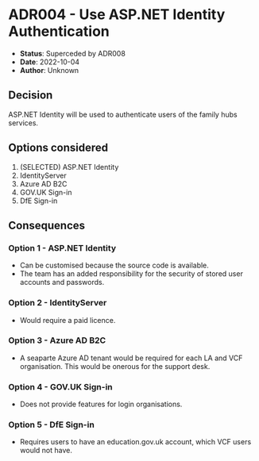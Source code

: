 # ADR004 - Use ASP.NET Identity Authentication

- **Status**: Superceded by ADR008
- **Date**: 2022-10-04
- **Author**: Unknown

## Decision

ASP.NET Identity will be used to authenticate users of the family hubs services.

## Options considered

1. (SELECTED) ASP.NET Identity
2. IdentityServer
3. Azure AD B2C
4. GOV.UK Sign-in
5. DfE Sign-in

## Consequences

### Option 1 - ASP.NET Identity

- Can be customised because the source code is available.
- The team has an added responsibility for the security of stored user accounts and passwords.

### Option 2 - IdentityServer

- Would require a paid licence.

### Option 3 - Azure AD B2C

- A seaparte Azure AD tenant would be required for each LA and VCF organisation. This would be onerous for the support desk.

### Option 4 - GOV.UK Sign-in

- Does not provide features for login organisations.

### Option 5 - DfE Sign-in

- Requires users to have an education.gov.uk account, which VCF users would not have.